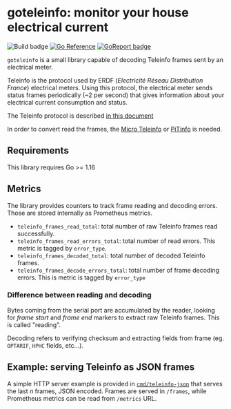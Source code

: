 # goteleinfo: monitor your house electrical current

![Build badge] 
[![Go Reference](https://pkg.go.dev/badge/github.com/j-vizcaino/goteleinfo.svg)](https://pkg.go.dev/github.com/j-vizcaino/goteleinfo)
[![GoReport badge]][GoReport]

[Build badge]: https://github.com/j-vizcaino/goteleinfo/actions/workflows/go.yml/badge.svg
[GoReport badge]: https://goreportcard.com/badge/github.com/j-vizcaino/goteleinfo
[GoReport]: https://goreportcard.com/report/github.com/j-vizcaino/goteleinfo

`goteleinfo` is a small library capable of decoding Teleinfo frames sent by an electrical meter.

Teleinfo is the protocol used by ERDF (*Electricité Réseau Distribution France*) electrical meters. Using this
protocol, the electrical meter sends status frames periodically (~2 per second) that gives
information about your electrical current consumption and status.

The Teleinfo protocol is described [in this document](https://www.enedis.fr/media/2035/download)

In order to convert read the frames, the [Micro Teleinfo](https://www.tindie.com/products/Hallard/micro-teleinfo-v11/) or [PiTinfo](https://www.tindie.com/products/Hallard/pitinfo/) is needed.

## Requirements

This library requires Go >= 1.16

## Metrics

The library provides counters to track frame reading and decoding errors. Those are stored internally as Prometheus metrics.

* `teleinfo_frames_read_total`: total number of raw Teleinfo frames read successfully.
* `teleinfo_frames_read_errors_total`: total number of read errors. This metric is tagged by `error_type`.
* `teleinfo_frames_decoded_total`: total number of decoded Teleinfo frames.
* `teleinfo_frames_decode_errors_total`: total number of frame decoding errors. This is metric is tagged by `error_type`

### Difference between reading and decoding

Bytes coming from the serial port are accumulated by the reader, looking for _frame start_ and _frame end_ markers to extract raw Teleinfo frames.
This is called "reading".

Decoding refers to verifying checksum and extracting fields from frame (eg. `OPTARIF`, `HPHC` fields, etc...).

## Example: serving Teleinfo as JSON frames

A simple HTTP server example is provided in [`cmd/teleinfo-json`](https://github.com/j-vizcaino/goteleinfo/blob/master/cmd/teleinfo-json/main.go) that serves the last *n* frames, JSON encoded.
Frames are served in `/frames`, while Prometheus metrics can be read from `/metrics` URL.

